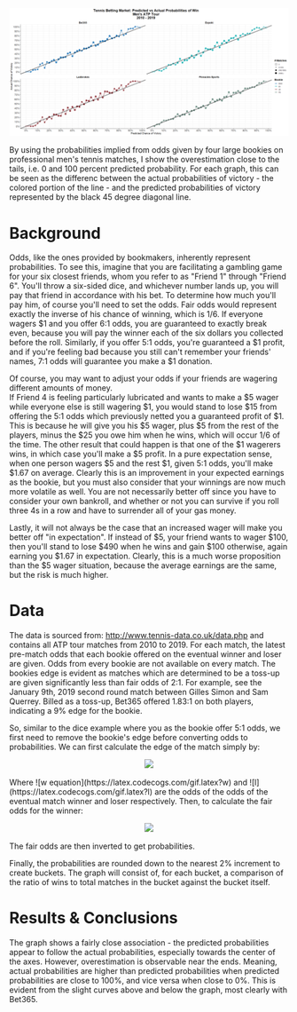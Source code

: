 ![Main results graph](https://github.com/jseyhun/Tennis-Betting-Predictions/blob/master/graphs/20200108%20-%20Act%20vs%20Pred%20Graphs_v3.png)

By using the probabilities implied from odds given by four large bookies on professional men's tennis matches, I show the overestimation close to the tails, i.e. 0 and 100 percent predicted probability.  For each graph, this can be seen as the differenc between the actual probabilities of victory - the colored portion of the line - and the predicted probabilities of victory represented by the black 45 degree diagonal line.

# Background

Odds, like the ones provided by bookmakers, inherently represent probabilities. To see this, imagine that you are facilitating a gambling game for your six closest friends, whom you refer to as "Friend 1" through "Friend 6". 
You'll throw a six-sided dice, and whichever number lands up, you will pay that friend in accordance with his bet. 
To determine how much you'll pay him, of course you'll need to set the odds. Fair odds would represent exactly the inverse of his chance of winning, which is 1/6. If everyone wagers $1 and you offer 6:1 odds, you are guaranteed to exactly break even, because you will pay the winner each of the six dollars you collected before the roll. 
Similarly, if you offer 5:1 odds, you're guaranteed a $1 profit, and if you're feeling bad because you still can't remember your friends' names, 7:1 odds will guarantee you make a $1 donation.

Of course, you may want to adjust your odds if your friends are wagering different amounts of money.  
If Friend 4 is feeling particularly lubricated and wants to make a $5 wager while everyone else is still wagering $1, you would stand to lose $15 from offering the 5:1 odds which previously netted you a guaranteed profit of $1. 
This is because he will give you his $5 wager, plus $5 from the rest of the players, minus the $25 you owe him when he wins, which will occur 1/6 of the time. 
The other result that could happen is that one of the $1 wagerers wins, in which case you'll make a $5 profit. In a pure expectation sense, when one person wagers $5 and the rest $1, given 5:1 odds, you'll make $1.67 on average.
Clearly this is an improvement in your expected earnings as the bookie, but you must also consider that your winnings are now much more volatile as well.
You are not necessarily better off since you have to consider your own bankroll, and whether or not you can survive if you roll three 4s in a row and have to surrender all of your gas money.

Lastly, it will not always be the case that an increased wager will make you better off "in expectation". If instead of $5, your friend wants to wager $100, then you'll stand to lose $490 when he wins and gain $100 otherwise, again earning you $1.67 in expectation. 
Clearly, this is a much worse proposition than the $5 wager situation, because the average earnings are the same, but the risk is much higher.

# Data

The data is sourced from: http://www.tennis-data.co.uk/data.php and contains all ATP tour matches from 2010 to 2019. For each match, the latest pre-match odds that each bookie offered on the eventual winner and loser are given. 
Odds from every bookie are not available on every match. 
The bookies edge is evident as matches which are determined to be a toss-up are given significantly less than fair odds of 2:1. 
For example, see the January 9th, 2019 second round match between Gilles Simon and Sam Querrey. Billed as a toss-up, Bet365 offered 1.83:1 on both players, indicating a 9% edge for the bookie.

So, similar to the dice example where you as the bookie offer 5:1 odds, we first need to remove the bookie's edge before converting odds to probabilities. We can first calculate the edge of the match simply by:
<p align="center"><img src="https://latex.codecogs.com/gif.latex?e%20%3D%20%7B1%20%5Cover%20w%7D%20&plus;%20%7B1%20%5Cover%20l%7D%20-%201" /></p>
Where 
![w equation](https://latex.codecogs.com/gif.latex?w)
and 
![l](https://latex.codecogs.com/gif.latex?l)
are the odds of the odds of the eventual match winner and loser respectively. 
Then, to calculate the fair odds for the winner:
<p align="center"><img src="https://latex.codecogs.com/gif.latex?w_%7Bf%7D%20%3D%20%7B1%20%5Cover%20w%20%5Ctimes%20%28e-1%29%7D" /></p>
The fair odds are then inverted to get probabilities. 

Finally, the probabilities are rounded down to the nearest 2% increment to create buckets. The graph will consist of, for each bucket, a comparison of the ratio of wins to total matches in the bucket against the bucket itself.

# Results & Conclusions

The graph shows a fairly close association - the predicted probabilities appear to follow the actual probabilities, especially
towards the center of the axes. However, overestimation is observable near the ends. Meaning, actual probabilities are higher than predicted probabilities when predicted probabilities are close to 100%, and vice versa when close to 0%. This is evident from the slight curves above and below the graph, most clearly with Bet365.
